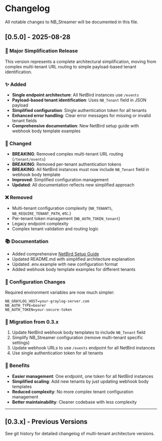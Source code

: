 # Changelog

All notable changes to NB_Streamer will be documented in this file.

## [0.5.0] - 2025-08-28

### 🎉 Major Simplification Release

This version represents a complete architectural simplification, moving from complex multi-tenant URL routing to simple payload-based tenant identification.

### ✨ Added
- **Single endpoint architecture**: All NetBird instances use `/events`
- **Payload-based tenant identification**: Uses `NB_Tenant` field in JSON payload
- **Simplified configuration**: Single authentication token for all tenants
- **Enhanced error handling**: Clear error messages for missing or invalid tenant fields
- **Comprehensive documentation**: New NetBird setup guide with webhook body template examples

### 🔄 Changed
- **BREAKING**: Removed complex multi-tenant URL routing (`/tenant/events`)
- **BREAKING**: Removed per-tenant authentication tokens
- **BREAKING**: All NetBird instances must now include `NB_Tenant` field in webhook body template
- **Improved**: Simplified configuration management
- **Updated**: All documentation reflects new simplified approach

### ❌ Removed
- Multi-tenant configuration complexity (`NB_TENANTS`, `NB_REQUIRE_TENANT_PATH`, etc.)
- Per-tenant token management (`NB_AUTH_TOKEN_tenant`)
- Legacy endpoint complexity
- Complex tenant validation and routing logic

### 📚 Documentation
- Added comprehensive [NetBird Setup Guide](docs/netbird-setup.md)
- Updated README.md with simplified architecture explanation
- Updated .env.example with new configuration format
- Added webhook body template examples for different tenants

### 🔧 Configuration Changes
Required environment variables are now much simpler:
```env
NB_GRAYLOG_HOST=your-graylog-server.com
NB_AUTH_TYPE=bearer  
NB_AUTH_TOKEN=your-secure-token
```

### 🚀 Migration from 0.3.x
1. Update NetBird webhook body templates to include `NB_Tenant` field
2. Simplify NB_Streamer configuration (remove multi-tenant specific settings)
3. Update webhook URLs to use `/events` endpoint for all NetBird instances
4. Use single authentication token for all tenants

### 🎯 Benefits
- **Easier management**: One endpoint, one token for all NetBird instances
- **Simplified scaling**: Add new tenants by just updating webhook body templates
- **Reduced complexity**: No more complex tenant configuration management
- **Better maintainability**: Cleaner codebase with less complexity

---

## [0.3.x] - Previous Versions

See git history for detailed changelog of multi-tenant architecture versions.
